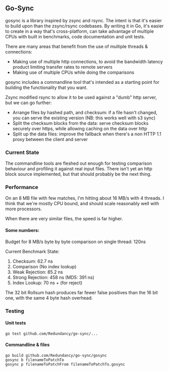 Go-Sync
------

gosync is a library inspired by zsync and rsync. The intent is that it's easier to build upon than the zsync/rsync codebases. By writing it in Go, it's easier to create in a way that's cross-platform, can take advantage of multiple CPUs with built in benchmarks, code documentation and unit tests.

There are many areas that benefit from the use of multiple threads & connections:
* Making use of multiple http connections, to avoid the bandwidth latency product limiting transfer rates to remote servers
* Making use of multiple CPUs while doing the comparisons

gosync includes a commandline tool that's intended as a starting point for building the functionality that you want.

Zsync modified rsync to allow it to be used against a "dumb" http server, but we can go further:
* Arrange files by hashed path, and checksum: if a file hasn't changed, you can serve the existing version (NB: this works well with s3 sync)
* Split the checksum blocks from the data: serve checksum blocks securely over https, while allowing caching on the data over http
* Split up the data files: improve the fallback when there's a non HTTP 1.1 proxy between the client and server 

### Current State

The commandline tools are fleshed out enough for testing comparison behaviour and profiling it against real input files.
There isn't yet an http block source implemented, but that should probably be the next thing.

### Performance
On an 8 MB file with few matches, I'm hitting about 16 MB/s with 4 threads. I think that we're mostly CPU bound, and should scale reasonably well with more processors.

When there are very similar files, the speed is far higher.

#### Some numbers:
Budget for 8 MB/s byte by byte comparison on single thread: 120ns

Current Benchmark State:
1. Checksum: 62.7 ns
1. Comparison (No index lookup)
 1. Weak Rejection: 85.2 ns
 1. Strong Rejection: 458 ns (MD5: 391 ns)
1. Index Lookup: 70 ns + (for reject)

The 32 bit Rollsum hash produces far fewer false positives than the 16 bit one, with the same 4 byte hash overhead. 

### Testing

#### Unit tests

    go test github.com/Redundancy/go-sync/...

#### Commandline & files

	go build github.com/Redundancy/go-sync/gosync
	gosync b filenameToPatchTo
	gosync p filenameToPatchFrom filenameToPatchTo.gosync
